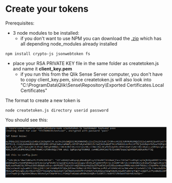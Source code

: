 # Create your tokens 

Prerequisites:
 * 3 node modules to be installed:
   - if you don't want to use NPM you can download the <a href="https://github.com/ChristofSchwarz/qs-mash-jwtlogin/raw/master/node_createtokens/createtoken.js_incl_modules.zip">.zip</a> which has all depending node_modules already installed
```
npm install crypto-js jsonwebtoken fs
```
 * place your RSA PRIVATE KEY file in the same folder as createtoken.js and name it __client_key.pem__
   - if you run this from the Qlik Sense Server computer, you don't have to copy client_key.pem, since createtoken.js will also look into "C:\ProgramData\Qlik\Sense\Repository\Exported Certificates\.Local Certificates"
 
The format to create a new token is 
```
node createtoken.js directory userid password
```
You should see this:

![alttext](https://github.com/ChristofSchwarz/pics/raw/master/nodetoken.png "screenshot")

